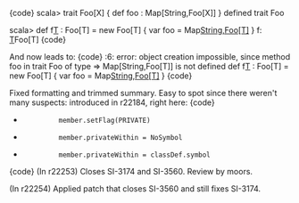 {code}
scala> trait Foo[X] { def foo : Map[String,Foo[X]] }
defined trait Foo

scala> def f[T]() : Foo[T] = new Foo[T] { var foo = Map[String,Foo[T]]() }
f: [T]()Foo[T]
{code}

And now leads to:
{code}
<console>:6: error: object creation impossible, since method foo in trait Foo of type => Map[String,Foo[T]] is not defined
       def f[T]() : Foo[T] = new Foo[T] { var foo = Map[String,Foo[T]]() }
{code}

Fixed formatting and trimmed summary.  Easy to spot since there weren't many suspects: introduced in r22184, right here:
{code}
-              member.setFlag(PRIVATE)
-              member.privateWithin = NoSymbol
+              member.privateWithin = classDef.symbol
{code}
(In r22253) Closes SI-3174 and SI-3560. Review by moors.

(In r22254) Applied patch that closes SI-3560 and still fixes SI-3174.

